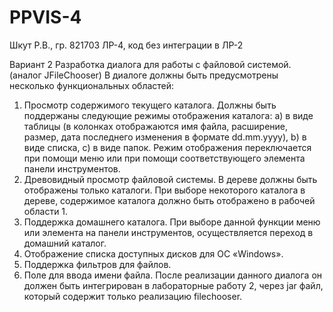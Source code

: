 # PPVIS-4
Шкут Р.В., гр. 821703
ЛР-4, код без интеграции в ЛР-2

Вариант 2 Разработка диалога для работы с файловой системой. (аналог JFileChooser)
В диалоге должны быть предусмотрены несколько функциональных областей:
1.	Просмотр содержимого текущего каталога. Должны быть поддержаны следующие режимы отображения каталога:
a)	в виде таблицы (в колонках отображаются имя файла, расширение, размер, дата последнего изменения в формате dd.mm.yyyy),
b)	в виде списка,
c)	в виде папок.
Режим отображения переключается при помощи меню или при помощи соответствующего элемента панели инструментов.
2.	Древовидный просмотр файловой системы. В дереве должны быть отображены только каталоги. При выборе некоторого каталога в дереве, содержимое каталога должно быть отображено в рабочей области 1.
3.	Поддержка домашнего каталога. При выборе данной функции меню или элемента на панели инструментов, осуществляется переход в домашний каталог.
4.	Отображение списка доступных дисков для ОС «Windows».
5.	Поддержка фильтров для файлов.
6.	Поле для ввода имени файла.
После реализации данного диалога он должен быть интегрирован в лабораторные работу 2, через jar файл, который содержит только реализацию filechooser.
